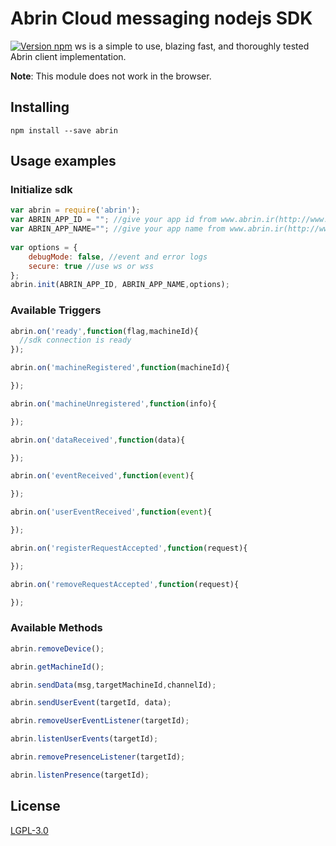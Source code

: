 # Abrin Cloud messaging nodejs SDK

[![Version npm](https://img.shields.io/npm/v/abrin.svg)](https://www.npmjs.com/package/abrin)
ws is a simple to use, blazing fast, and thoroughly tested Abrin client implementation.

**Note**: This module does not work in the browser. 

## Installing

```
npm install --save abrin
```

## Usage examples

### Initialize sdk 

```js
var abrin = require('abrin');
var ABRIN_APP_ID = ""; //give your app id from www.abrin.ir(http://www.abrin.ir)
var ABRIN_APP_NAME=""; //give your app name from www.abrin.ir(http://www.abrin.ir)
   
var options = {
    debugMode: false, //event and error logs
    secure: true //use ws or wss
};
abrin.init(ABRIN_APP_ID, ABRIN_APP_NAME,options);
```

### Available Triggers

```js
abrin.on('ready',function(flag,machineId){
  //sdk connection is ready
});

abrin.on('machineRegistered',function(machineId){

});

abrin.on('machineUnregistered',function(info){

});

abrin.on('dataReceived',function(data){

});

abrin.on('eventReceived',function(event){

});

abrin.on('userEventReceived',function(event){

});

abrin.on('registerRequestAccepted',function(request){

});

abrin.on('removeRequestAccepted',function(request){

});

```

### Available Methods

```js
abrin.removeDevice();

abrin.getMachineId();

abrin.sendData(msg,targetMachineId,channelId);

abrin.sendUserEvent(targetId, data);

abrin.removeUserEventListener(targetId);

abrin.listenUserEvents(targetId);

abrin.removePresenceListener(targetId);

abrin.listenPresence(targetId);
```



## License
[LGPL-3.0](LICENSE)
